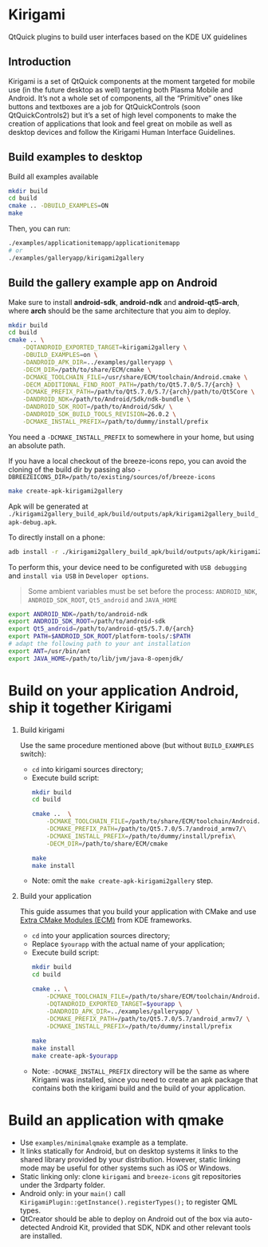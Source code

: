 # Kirigami

QtQuick plugins to build user interfaces based on the KDE UX guidelines

## Introduction

Kirigami is a set of QtQuick components at the moment targeted for mobile use (in the future desktop as well) targeting both Plasma Mobile and Android. It’s not a whole set of components, all the “Primitive” ones like buttons and textboxes are a job for QtQuickControls (soon QtQuickControls2) but it’s a set of high level components to make the creation of applications that look and feel great on mobile as well as desktop devices and follow the Kirigami Human Interface Guidelines.

## Build examples to desktop

Build all examples available

```sh
mkdir build
cd build
cmake .. -DBUILD_EXAMPLES=ON
make
```

Then, you can run:

```sh
./examples/applicationitemapp/applicationitemapp
# or
./examples/galleryapp/kirigami2gallery
```

## Build the gallery example app on Android

Make sure to install **android-sdk**, **android-ndk** and **android-qt5-arch**, where **arch** should be the same architecture that you aim to deploy.

```sh
mkdir build
cd build
cmake .. \
    -DQTANDROID_EXPORTED_TARGET=kirigami2gallery \
    -DBUILD_EXAMPLES=on \
    -DANDROID_APK_DIR=../examples/galleryapp \
    -DECM_DIR=/path/to/share/ECM/cmake \
    -DCMAKE_TOOLCHAIN_FILE=/usr/share/ECM/toolchain/Android.cmake \
    -DECM_ADDITIONAL_FIND_ROOT_PATH=/path/to/Qt5.7.0/5.7/{arch} \
    -DCMAKE_PREFIX_PATH=/path/to/Qt5.7.0/5.7/{arch}/path/to/Qt5Core \
    -DANDROID_NDK=/path/to/Android/Sdk/ndk-bundle \
    -DANDROID_SDK_ROOT=/path/to/Android/Sdk/ \
    -DANDROID_SDK_BUILD_TOOLS_REVISION=26.0.2 \
    -DCMAKE_INSTALL_PREFIX=/path/to/dummy/install/prefix
```

You need a `-DCMAKE_INSTALL_PREFIX` to somewhere in your home, but using an absolute path.

If you have a local checkout of the breeze-icons repo, you can avoid the cloning of the build dir
by passing also `-DBREEZEICONS_DIR=/path/to/existing/sources/of/breeze-icons`

```sh
make create-apk-kirigami2gallery
```

Apk will be generated at `./kirigami2gallery_build_apk/build/outputs/apk/kirigami2gallery_build_apk-debug.apk`.

To directly install on a phone:

```sh
adb install -r ./kirigami2gallery_build_apk/build/outputs/apk/kirigami2gallery_build_apk-debug.apk
```

To perform this, your device need to be configureted with `USB debugging` and `install via USB` in `Developer options`.

> Some ambient variables must be set before the process: `ANDROID_NDK`, `ANDROID_SDK_ROOT`, `Qt5_android` and `JAVA_HOME`

```sh
export ANDROID_NDK=/path/to/android-ndk
export ANDROID_SDK_ROOT=/path/to/android-sdk
export Qt5_android=/path/to/android-qt5/5.7.0/{arch}
export PATH=$ANDROID_SDK_ROOT/platform-tools/:$PATH
# adapt the following path to your ant installation
export ANT=/usr/bin/ant
export JAVA_HOME=/path/to/lib/jvm/java-8-openjdk/
```

# Build on your application Android, ship it together Kirigami

1) Build kirigami

   Use the same procedure mentioned above (but without `BUILD_EXAMPLES` switch):
    - `cd` into kirigami sources directory;
    - Execute build script:
        ```sh
        mkdir build
        cd build
        
        cmake ..  \
            -DCMAKE_TOOLCHAIN_FILE=/path/to/share/ECM/toolchain/Android.cmake\
            -DCMAKE_PREFIX_PATH=/path/to/Qt5.7.0/5.7/android_armv7/\
            -DCMAKE_INSTALL_PREFIX=/path/to/dummy/install/prefix\
            -DECM_DIR=/path/to/share/ECM/cmake
        
        make
        make install
        ```
    - Note: omit the `make create-apk-kirigami2gallery` step.

2) Build your application

   This guide assumes that you build your application with CMake and use [Extra CMake Modules (ECM)](https://api.kde.org/ecm/) from KDE frameworks.
    - `cd` into your application sources directory;
    - Replace `$yourapp` with the actual name of your application;
    - Execute build script:
        ```sh
        mkdir build
        cd build
        
        cmake .. \
            -DCMAKE_TOOLCHAIN_FILE=/path/to/share/ECM/toolchain/Android.cmake \
            -DQTANDROID_EXPORTED_TARGET=$yourapp \
            -DANDROID_APK_DIR=../examples/galleryapp/ \
            -DCMAKE_PREFIX_PATH=/path/to/Qt5.7.0/5.7/android_armv7/ \
            -DCMAKE_INSTALL_PREFIX=/path/to/dummy/install/prefix
            
        make
        make install
        make create-apk-$yourapp
        ```
    - Note: `-DCMAKE_INSTALL_PREFIX` directory will be the same as where Kirigami was installed,
    since you need to create an apk package that contains both the kirigami build and the
    build of your application.

# Build an application with qmake

* Use `examples/minimalqmake` example as a template.
* It links statically for Android, but on desktop systems it links to the shared library provided by your distribution. However, static linking mode may be useful for other systems such as iOS or Windows.
* Static linking only: clone `kirigami` and `breeze-icons` git repositories under the 3rdparty folder.
* Android only: in your `main()` call `KirigamiPlugin::getInstance().registerTypes();` to register QML types.
* QtCreator should be able to deploy on Android out of the box via auto-detected Android Kit, provided that SDK, NDK and other relevant tools are installed.
